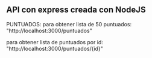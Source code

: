 ## API con express creada con NodeJS

PUNTUADOS:
para obtener lista de 50 puntuados: "http://localhost:3000/puntuados"

para obtener lista de puntuados por id: "http://localhost:3000/puntuados/{id}"
